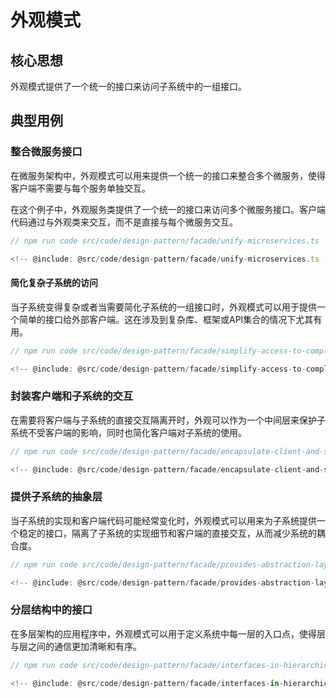 # 外观模式

## 核心思想

外观模式提供了一个统一的接口来访问子系统中的一组接口。

## 典型用例

### 整合微服务接口

在微服务架构中，外观模式可以用来提供一个统一的接口来整合多个微服务，使得客户端不需要与每个服务单独交互。

在这个例子中，外观服务类提供了一个统一的接口来访问多个微服务接口。客户端代码通过与外观类来交互，而不是直接与每个微服务交互。

```ts
// npm run code src/code/design-pattern/facade/unify-microservices.ts

<!-- @include: @src/code/design-pattern/facade/unify-microservices.ts -->
```

#### 简化复杂子系统的访问

当子系统变得复杂或者当需要简化子系统的一组接口时，外观模式可以用于提供一个简单的接口给外部客户端。这在涉及到复杂库、框架或API集合的情况下尤其有用。

```ts
// npm run code src/code/design-pattern/facade/simplify-access-to-complex-subsystems.ts

<!-- @include: @src/code/design-pattern/facade/simplify-access-to-complex-subsystems.ts -->
```

### 封装客户端和子系统的交互

在需要将客户端与子系统的直接交互隔离开时，外观可以作为一个中间层来保护子系统不受客户端的影响，同时也简化客户端对子系统的使用。 

```ts
// npm run code src/code/design-pattern/facade/encapsulate-client-and-subsystem-interactions.ts

<!-- @include: @src/code/design-pattern/facade/encapsulate-client-and-subsystem-interactions.ts -->
```

### 提供子系统的抽象层

当子系统的实现和客户端代码可能经常变化时，外观模式可以用来为子系统提供一个稳定的接口，隔离了子系统的实现细节和客户端的直接交互，从而减少系统的耦合度。 

```ts
// npm run code src/code/design-pattern/facade/provides-abstraction-layer-for-subsystem.ts

<!-- @include: @src/code/design-pattern/facade/provides-abstraction-layer-for-subsystem.ts -->
```

### 分层结构中的接口

在多层架构的应用程序中，外观模式可以用于定义系统中每一层的入口点，使得层与层之间的通信更加清晰和有序。

```ts
// npm run code src/code/design-pattern/facade/interfaces-in-hierarchical-structure.ts

<!-- @include: @src/code/design-pattern/facade/interfaces-in-hierarchical-structure.ts -->
```